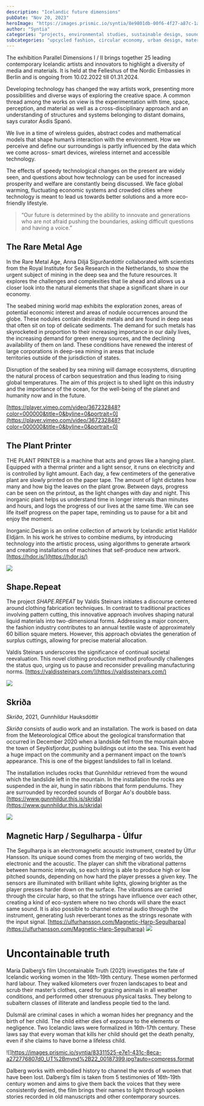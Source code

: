 ```yaml
---
description: "Icelandic future dimensions"
pubDate: "Nov 20, 2023"
heroImage: "https://images.prismic.io/syntia/8e9801db-00f6-4f27-a87c-1aafca357b20_20231119_155548.jpg?auto=compress,format"
author: "Syntia"
categories: "projects, environmental studies, sustainable design, sound studies"
subcategories: "upcycled fashion, circular economy, urban design, material design"
---
```


The exhibition Parallel Dimensions I / II brings together 25 leading
contemporary Icelandic artists and innovators to highlight a diversity of media
and materials. It is held at the Felleshus of the Nordic Embassies in Berlin and
is ongoing from 10.02.2022 till 01.31.2024.

Developing technology has changed the way artists work, presenting more
possibilities and diverse ways of exploring the creative space. A common thread
among the works on view is the experimentation with time, space, perception, and
material as well as a cross-disciplinary approach and an understanding of
structures and systems belonging to distant domains, says curator Ásdís Spanó.

We live in a time of wireless guides, abstract codes and mathematical models
that shape human’s interaction with the environment. How we perceive and define
our surroundings is partly influenced by the data which we come across- smart
devices, wireless internet and accessible technology.

The effects of speedy technological changes on the present are widely seen, and
questions about how technology can be used for increased prosperity and welfare
are constantly being discussed. We face global warming, fluctuating economic
systems and crowded cities where technology is meant to lead us towards better
solutions and a more eco-friendly lifestyle.

> “Our future is determined by the ability to innovate and generations who are
> not afraid pushing the boundaries, asking difficult questions and having a
> voice.”

## The Rare Metal Age

In the Rare Metal Age, Anna Diljá Sigurðardóttir collaborated with scientists
from the Royal Institute for Sea Research in the Netherlands, to show the urgent
subject of mining in the deep sea and the future resources. It explores the
challenges and complexities that lie ahead and allows us a closer look into the
natural elements that shape a significant share in our economy.

The seabed mining world map exhibits the exploration zones, areas of potential
economic interest and areas of nodule occurrences around the globe. These
nodules contain desirable metals and are found in deep seas that often sit on
top of delicate sediments. The demand for such metals has skyrocketed in
proportion to their increasing importance in our daily lives, the increasing
demand for green energy sources, and the declining availability of them on
land. These conditions have renewed the interest of large corporations
in deep-sea mining in areas that include territories outside of the jurisdiction
of states.

Disruption of the seabed by sea mining will damage ecosystems, disrupting
the natural process of carbon sequestration and thus leading to rising global
temperatures. The aim of this project is to shed light on this industry and
the importance of the ocean, for the well-being of the planet and humanity now
and in the future.

[https://player.vimeo.com/video/367232848?color=000000&title=0&byline=0&portrait=0](https://player.vimeo.com/video/367232848?color=000000&title=0&byline=0&portrait=0)

## The Plant Printer

THE PLANT PRINTER is a machine that acts and grows like a hanging plant.
Equipped with a thermal printer and a light sensor, it runs on electricity and
is controlled by light amount. Each day, a few centimeters of the generative
plant are slowly printed on the paper tape. The amount of light dictates how
many and how big the leaves on the plant grow. Between days, progress can be
seen on the printout, as the light changes with day and night. This inorganic
plant helps us understand time in longer intervals than minutes and hours, and
logs the progress of our lives at the same time. We can see life itself progress
on the paper tape, reminding us to pause for a bit and enjoy the moment.

Inorganic.Design is an online collection of artwork by Icelandic artist Halldór
Eldjárn. In his work he strives to combine mediums, by introducing technology
into the artistic process, using algorithms to generate artwork and creating
installations of machines that self-produce new artwork.
[https://hdor.is/](https://hdor.is/)

![](https://images.prismic.io/syntia/8e9801db-00f6-4f27-a87c-1aafca357b20_20231119_155548.jpg?auto=compress,format)

## Shape.Repeat

The project _SHAPE.REPEAT_ by Valdís Steinars initiates a discourse centered
around clothing fabrication techniques. In contrast to traditional practices
involving pattern cutting, this innovative approach involves shaping natural
liquid materials into two-dimensional forms. Addressing a major concern, the
fashion industry contributes to an annual textile waste of approximately 60
billion square meters. However, this approach obviates the generation of surplus
cuttings, allowing for precise material allocation.

Valdís Steinars underscores the significance of continual societal reevaluation.
This novel clothing production method profoundly challenges the status quo,
urging us to pause and reconsider prevailing manufacturing norms.
[https://valdissteinars.com/](https://valdissteinars.com/)

![](https://images.prismic.io/syntia/243375c4-70a9-4c38-8732-fc3b063bbdfc_IMG_20231119_153615.jpg?auto=compress,format)

## Skriða

_Skriða_, 2021, Gunnhildur Hauksdóttir

_Skriða_ consists of audio work and an installation. The work is based on data
from the Meteorological Office about the geological transformation that occurred
in December 2020 when a landslide fell from the mountain above the town of
Seyðisfjordur, pushing buildings out into the sea. This event had a huge impact
on the community and a permanent impact on the town’s appearance. This is one of
the biggest landslides to fall in Iceland.

The installation includes rocks that Gunnhildur retrieved from the wound which
the landslide left in the mountain. In the installation the rocks are suspended
in the air, hung in satin ribbons that form pendulums. They are surrounded
by recorded sounds of Borgar Ao's doubble bass.
[https://www.gunnhildur.this.is/skrida](https://www.gunnhildur.this.is/skrida)

![](https://images.prismic.io/syntia/604eee60-c995-4b69-b35d-8afaf5f8cc72_IMG_20231119_184057.jpg?auto=compress,format)

## Magnetic Harp / Segulharpa - Úlfur

The Segulharpa is an electromagnetic acoustic instrument, created by Úlfur
Hansson. Its unique sound comes from the merging of two worlds, the electronic
and the acoustic. The player can shift the vibrational patterns between harmonic
intervals, so each string is able to produce high or low pitched sounds,
depending on how hard the player presses a given key. The sensors are
illuminated with brilliant white lights, glowing brighter as the player presses
harder down on the surface. The vibrations are carried through the circular
harp, so that the strings have influence over each other, creating a kind of
eco-system where no two chords will share the exact same sound. It is also
possible to channel external audio through the instrument, generating lush
reverberant tones as the strings resonate with the input signal.
[https://ulfurhansson.com/Magnetic-Harp-Segulharpa](https://ulfurhansson.com/Magnetic-Harp-Segulharpa)
![](https://images.prismic.io/syntia/f66b70e0-b8d3-48dc-88fd-8306ff6cdc2f_IMG_20231119_153657.jpg?auto=compress,format)

# Uncontainable truth

María Dalberg’s film Uncontainable Truth (2021) investigates the fate of
Icelandic working women in the 16th-19th century. These women performed hard
labour. They walked kilometers over frozen landscapes to beat and scrub their
master’s clothes, cared for grazing animals in all weather conditions, and
performed other strenuous physical tasks. They belong to subaltern classes of
illiterate and landless people tied to the land.

Dulsmál are criminal cases in which a woman hides her pregnancy and the birth of
her child. The child either dies of exposure to the elements or negligence. Two
Icelandic laws were formalized in 16th-17th century. These laws say that every
woman that kills her child should get the death penalty, even if she claims to
have borne a lifeless child.

![]https://images.prismic.io/syntia/83311525-e7e1-431c-8eca-a272776807d0_UT%2Bmynd%2B22_00187399.jpg?auto=compress,format

Dalberg works with embodied history to channel the words of women that have been
lost. Dalberg’s film is taken from 5 testimonies of 16th-19th century women and
aims to give them back the voices that they were consistently denied, the film
brings their names to light through spoken stories recorded in old manuscripts
and other contemporary sources.
